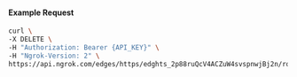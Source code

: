 <!-- Code generated for API Clients. DO NOT EDIT. -->

#### Example Request

```bash
curl \
-X DELETE \
-H "Authorization: Bearer {API_KEY}" \
-H "Ngrok-Version: 2" \
https://api.ngrok.com/edges/https/edghts_2p88ruQcV4ACZuW4svspnwjBj2n/routes/edghtsrt_2p88rqB03eoSN6ERkVKtKdMd7co/websocket_tcp_converter
```
